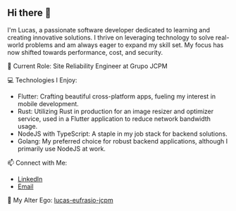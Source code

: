 ## Hi there 👋

I'm Lucas, a passionate software developer dedicated to learning and creating innovative solutions. I thrive on leveraging technology to solve real-world problems and am always eager to expand my skill set. My focus has now shifted towards performance, cost, and security.

🌱 Current Role: Site Reliability Engineer at Grupo JCPM

💻 Technologies I Enjoy:

- Flutter: Crafting beautiful cross-platform apps, fueling my interest in mobile development.
- Rust: Utilizing Rust in production for an image resizer and optimizer service, used in a Flutter application to reduce network bandwidth usage.
- NodeJS with TypeScript: A staple in my job stack for backend solutions.
- Golang: My preferred choice for robust backend applications, although I primarily use NodeJS at work.

📫 Connect with Me:

- [LinkedIn](https://linkedin.com/in/lucaswilliameufrasio/)
- [Email](mailto:lucaswilliameufrasio@gmail.com)

👥 My Alter Ego: [lucas-eufrasio-jcpm](https://github.com/lucas-eufrasio-jcpm)

